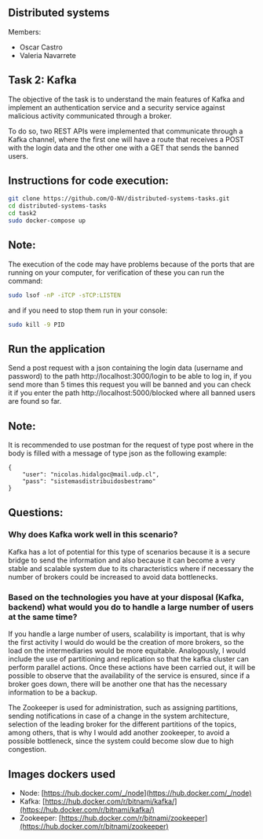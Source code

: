## Distributed systems 

Members:
- Oscar Castro
- Valeria Navarrete

## Task 2: Kafka

The objective of the task is to understand the main features of Kafka and implement an authentication service and a security service against malicious activity communicated through a broker.

To do so, two REST APIs were implemented that communicate through a Kafka channel, where the first one will have a route that receives a POST with the login data and the other one with a GET that sends the banned users.

## Instructions for code execution:
```bash
git clone https://github.com/O-NV/distributed-systems-tasks.git
cd distributed-systems-tasks
cd task2
sudo docker-compose up
```

## Note:
The execution of the code may have problems because of the ports that are running on your computer, for verification of these you can run the command:
```bash
sudo lsof -nP -iTCP -sTCP:LISTEN
```
and if you need to stop them run in your console: 
```bash
sudo kill -9 PID
```

## Run the application
Send a post request with a json containing the login data (username and password) to the path http://localhost:3000/login to be able to log in, if you send more than 5 times this request you will be banned and you can check it if you enter the path http://localhost:5000/blocked where all banned users are found so far.

## Note:
It is recommended to use postman for the request of type post where in the body is filled with a message of type json as the following example: 
```
{
    "user": "nicolas.hidalgoc@mail.udp.cl",
    "pass": "sistemasdistribuidosbestramo"
}
```
## Questions:

### Why does Kafka work well in this scenario?
  
Kafka has a lot of potential for this type of scenarios because it is a secure bridge to send the information and also because it can become a very stable and scalable system due to its characteristics where if necessary the number of brokers could be increased to avoid data bottlenecks.

### Based on the technologies you have at your disposal (Kafka, backend) what would you do to handle a large number of users at the same time? 

If you handle a large number of users, scalability is important, that is why the first activity I would do would be the creation of more brokers, so the load on the intermediaries would be more equitable. Analogously, I would include the use of partitioning and replication so that the kafka cluster can perform parallel actions. Once these actions have been carried out, it will be possible to observe that the availability of the service is ensured, since if a broker goes down, there will be another one that has the necessary information to be a backup.

The Zookeeper is used for administration, such as assigning partitions, sending notifications in case of a change in the system architecture, selection of the leading broker for the different partitions of the topics, among others, that is why I would add another zookeeper, to avoid a possible bottleneck, since the system could become slow due to high congestion.

  
## Images dockers used
- Node: [https://hub.docker.com/_/node](https://hub.docker.com/_/node)
- Kafka: [https://hub.docker.com/r/bitnami/kafka/](https://hub.docker.com/r/bitnami/kafka/)
- Zookeeper: [https://hub.docker.com/r/bitnami/zookeeper](https://hub.docker.com/r/bitnami/zookeeper)
